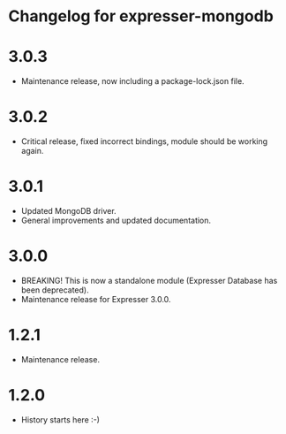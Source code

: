 # Changelog for expresser-mongodb

3.0.3
=====
* Maintenance release, now including a package-lock.json file.

3.0.2
=====
* Critical release, fixed incorrect bindings, module should be working again.

3.0.1
=====
* Updated MongoDB driver.
* General improvements and updated documentation.

3.0.0
=====
* BREAKING! This is now a standalone module (Expresser Database has been deprecated).
* Maintenance release for Expresser 3.0.0.

1.2.1
=====
* Maintenance release.

1.2.0
=====
* History starts here :-)
